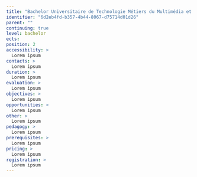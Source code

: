 ```yaml
---
title: "Bachelor Universitaire de Technologie Métiers du Multimédia et de l&#39;Internet"
identifier: "6d2eb4fd-b357-4b44-8067-d75714d01d26"
parent: ""
continuing: true
level: bachelor
ects: 
position: 2
accessibility: >
  Lorem ipsum 
contacts: >
  Lorem ipsum 
duration: >
  Lorem ipsum 
evaluation: >
  Lorem ipsum 
objectives: >
  Lorem ipsum 
opportunities: >
  Lorem ipsum 
other: >
  Lorem ipsum 
pedagogy: >
  Lorem ipsum 
prerequisites: >
  Lorem ipsum 
pricing: >
  Lorem ipsum 
registration: >
  Lorem ipsum 
---
```

